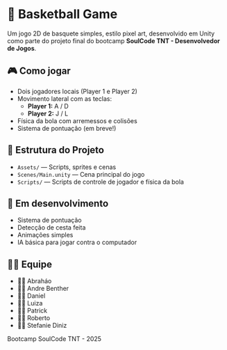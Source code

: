 # 🏀 Basketball Game

Um jogo 2D de basquete simples, estilo pixel art, desenvolvido em Unity como parte do projeto final do bootcamp **SoulCode TNT - Desenvolvedor de Jogos**.

## 🎮 Como jogar

- Dois jogadores locais (Player 1 e Player 2)
- Movimento lateral com as teclas:
  - **Player 1:** A / D
  - **Player 2:** J / L
- Física da bola com arremessos e colisões
- Sistema de pontuação (em breve!)

## 📁 Estrutura do Projeto

- `Assets/` — Scripts, sprites e cenas
- `Scenes/Main.unity` — Cena principal do jogo
- `Scripts/` — Scripts de controle de jogador e física da bola

## 🚧 Em desenvolvimento

- Sistema de pontuação
- Detecção de cesta feita
- Animações simples
- IA básica para jogar contra o computador

## 👨‍💻 Equipe

- 👨‍💻 Abraháo
- 👨‍💻 Andre Benther
- 👨‍💻 Daniel
- 👩‍💻 Luiza
- 👨‍💻 Patrick
- 👨‍💻 Roberto
- 👩‍💻 Stefanie Diniz

Bootcamp SoulCode TNT - 2025
